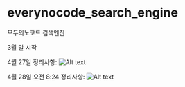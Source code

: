 # everynocode_search_engine
모두의노코드 검색엔진

3월 말 시작

4월 27일 정리사항:
![Alt text](BubbleProject.png "Figma Board")

4월 28일 오전 8:24 정리사항:
![Alt text](BubbleProject1.png "Figma Board")


